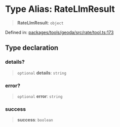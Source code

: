 # Type Alias: RateLlmResult

> **RateLlmResult**: `object`

Defined in: [packages/tools/geoda/src/rate/tool.ts:173](https://github.com/GeoDaCenter/openassistant/blob/0a6a7e7306d75a25dc968b3117f04cb7bd613bec/packages/tools/geoda/src/rate/tool.ts#L173)

## Type declaration

### details?

> `optional` **details**: `string`

### error?

> `optional` **error**: `string`

### success

> **success**: `boolean`
